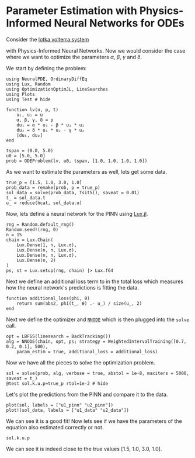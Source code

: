# Parameter Estimation with Physics-Informed Neural Networks for ODEs

Consider the [lotka volterra system](https://en.wikipedia.org/wiki/Lotka%E2%80%93Volterra_equations)

with Physics-Informed Neural Networks. Now we would consider the case where we want to optimize the parameters $\alpha$, $\beta$, $\gamma$ and $\delta$.

We start by defining the problem:

```@example param_estim_lv
using NeuralPDE, OrdinaryDiffEq
using Lux, Random
using OptimizationOptimJL, LineSearches
using Plots
using Test # hide

function lv(u, p, t)
    u₁, u₂ = u
    α, β, γ, δ = p
    du₁ = α * u₁ - β * u₁ * u₂
    du₂ = δ * u₁ * u₂ - γ * u₂
    [du₁, du₂]
end

tspan = (0.0, 5.0)
u0 = [5.0, 5.0]
prob = ODEProblem(lv, u0, tspan, [1.0, 1.0, 1.0, 1.0])
```

As we want to estimate the parameters as well, lets get some data.

```@example param_estim_lv
true_p = [1.5, 1.0, 3.0, 1.0]
prob_data = remake(prob, p = true_p)
sol_data = solve(prob_data, Tsit5(), saveat = 0.01)
t_ = sol_data.t
u_ = reduce(hcat, sol_data.u)
```

Now, lets define a neural network for the PINN using [Lux.jl](https://lux.csail.mit.edu/).

```@example param_estim_lv
rng = Random.default_rng()
Random.seed!(rng, 0)
n = 15
chain = Lux.Chain(
    Lux.Dense(1, n, Lux.σ),
    Lux.Dense(n, n, Lux.σ),
    Lux.Dense(n, n, Lux.σ),
    Lux.Dense(n, 2)
)
ps, st = Lux.setup(rng, chain) |> Lux.f64
```

Next we define an additional loss term to in the total loss which measures how the neural network's predictions is fitting the data.

```@example param_estim_lv
function additional_loss(phi, θ)
    return sum(abs2, phi(t_, θ) .- u_) / size(u_, 2)
end
```

Next we define the optimizer and [`NNODE`](@ref) which is then plugged into the `solve` call.

```@example param_estim_lv
opt = LBFGS(linesearch = BackTracking())
alg = NNODE(chain, opt, ps; strategy = WeightedIntervalTraining([0.7, 0.2, 0.1], 500),
    param_estim = true, additional_loss = additional_loss)
```

Now we have all the pieces to solve the optimization problem.

```@example param_estim_lv
sol = solve(prob, alg, verbose = true, abstol = 1e-8, maxiters = 5000, saveat = t_)
@test sol.k.u.p≈true_p rtol=1e-2 # hide
```

Let's plot the predictions from the PINN and compare it to the data.

```@example param_estim_lv
plot(sol, labels = ["u1_pinn" "u2_pinn"])
plot!(sol_data, labels = ["u1_data" "u2_data"])
```

We can see it is a good fit! Now lets see if we have the parameters of the equation also estimated correctly or not.

```@example param_estim_lv
sol.k.u.p
```

We can see it is indeed close to the true values [1.5, 1.0, 3.0, 1.0].
